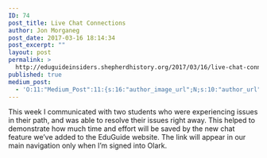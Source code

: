 ```yaml
---
ID: 74
post_title: Live Chat Connections
author: Jon Morganeg
post_date: 2017-03-16 18:14:34
post_excerpt: ""
layout: post
permalink: >
  http://eduguideinsiders.shepherdhistory.org/2017/03/16/live-chat-connections/
published: true
medium_post:
  - 'O:11:"Medium_Post":11:{s:16:"author_image_url";N;s:10:"author_url";N;s:11:"byline_name";N;s:12:"byline_email";N;s:10:"cross_link";N;s:2:"id";N;s:21:"follower_notification";N;s:7:"license";N;s:14:"publication_id";N;s:6:"status";N;s:3:"url";N;}'
---
```

This week I communicated with two students who were experiencing issues in their path, and was able to resolve their issues right away. This helped to demonstrate how much time and effort will be saved by the new chat feature we’ve added to the EduGuide website. The link will appear in our main navigation only when I’m signed into Olark.